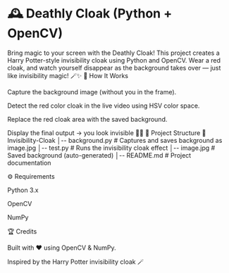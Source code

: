 # 🕰️ Deathly Cloak (Python + OpenCV)

Bring magic to your screen with the Deathly Cloak! This project creates a Harry Potter-style invisibility cloak using Python and OpenCV. Wear a red cloak, and watch yourself disappear as the background takes over — just like invisibility magic! 🪄✨
🚀 How It Works

Capture the background image (without you in the frame).

Detect the red color cloak in the live video using HSV color space.

Replace the red cloak area with the saved background.

Display the final output → you look invisible 🎥✨
📂 Project Structure
📁 Invisibility-Cloak
│-- background.py   # Captures and saves background as image.jpg
│-- test.py         # Runs the invisibility cloak effect
│-- image.jpg       # Saved background (auto-generated)
│-- README.md       # Project documentation

⚙️ Requirements

Python 3.x

OpenCV

NumPy

🏆 Credits

Built with ❤️ using OpenCV & NumPy.

Inspired by the Harry Potter invisibility cloak 🪄
